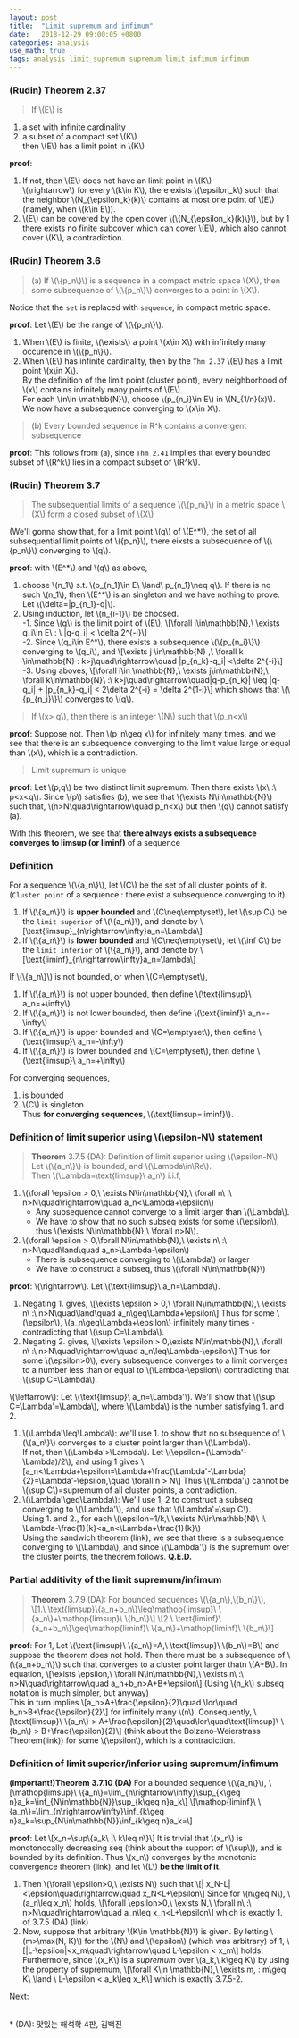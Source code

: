 ```yaml
---
layout: post
title:  "Limit supremum and infimum"
date:   2018-12-29 09:00:05 +0800
categories: analysis
use_math: true
tags: analysis limit_supremum supremum limit_infimum infimum
---
```

### (Rudin) Theorem 2.37
> If \\(E\\) is 
1. a set with infinite cardinality 
2. a subset of a compact set \\(K\\)  
then \\(E\\) has a limit point in \\(K\\)

__proof__: 
1. If not, then \\(E\\) does not have an limit point in \\(K\\)  
\\(\rightarrow\\) for every \\(k\in K\\), there exists \\(\epsilon\_k\\) such that the neighbor \\(N\_\{\epsilon\_k\}(k)\\) contains at most one point of \\(E\\) (namely, when \\(k\in E\\)).
2. \\(E\\) can be covered by the open cover \\(\\{N\_\{\epsilon\_k\}(k)\\}\\), but by 1 there exists no finite subcover which can cover \\(E\\), which also cannot cover \\(K\\), a contradiction.

### (Rudin) Theorem 3.6
> (a) If \\(\\{p\_n\\}\\) is a sequence in a compact metric space \\(X\\), then some subsequence of \\(\\{p\_n\\}\\) converges to a point in \\(X\\). 

Notice that the `set` is replaced with `sequence`, in compact metric space.

__proof__: Let \\(E\\) be the range of \\(\\{p\_n\\}\\).
1. When \\(E\\) is finite, \\(\exists\\) a point \\(x\in X\\) with infinitely many occurence in \\(\\{p\_n\\}\\).
2. When \\(E\\) has infinite cardinality, then by the `Thm 2.37` \\(E\\) has a limit point \\(x\in X\\).  
By the definition of the limit point (cluster point), every neighborhood of \\(x\\) contains infinitely many points of \\(E\\).  
For each \\(n\in \mathbb\{N\}\\), choose \\(p\_\{n\_i\}\in E\\) in \\(N\_\{1/n\}(x)\\).  
We now have a subsequence converging to \\(x\in X\\).

> (b) Every bounded sequence in R^k contains a convergent subsequence  

__proof__: This follows from (a), since `Thm 2.41` implies that every bounded subset of \\(R^k\\) lies in a compact subset of \\(R^k\\).

### (Rudin) Theorem 3.7
> The subsequential limits of a sequence \\(\\{p\_n\\}\\) in a metric space \\(X\\) form a closed subset of \\(X\\)

(We'll gonna show that, for a limit point \\(q\\) of \\(E^\*\\), the set of all subsequential limit points of \\({p\_n\}\\), there eixsts a subsequence of \\(\\{p\_n\\}\\) converging to \\(q\\). 

__proof__: with \\(E^\*\\) and \\(q\\) as above, 
1. choose \\(n\_1\\) s.t. \\(p\_\{n\_1\}\in E\\ \land\\ p\_\{n\_1\}\neq q\\). If there is no such \\(n\_1\\), then \\(E^\*\\) is an singleton and we have nothing to prove. Let \\(\delta=\|p\_\{n\_1\}-q\|\\).
2. Using induction, let \\(n\_\{i-1\}\\) be choosed.  
	-1. Since \\(q\\) is the limit point of \\(E\\), \\[\forall i\in\mathbb\{N\},\\ \exists q\_i\in E\\ : \\ \|q-q\_i\| < \delta 2^\{-i\}\\]  
	-2. Since \\(q\_i\in E^\*\\), there exists a subsequence \\(\\{p\_\{n\_i\}\\}\\) converging to \\(q\_i\\), and
	\\[\exists j \in\mathbb\{N\} ,\\ \forall k \in\mathbb\{N\} : k>j\quad\rightarrow\quad  \|p\_\{n\_k\}-q\_i\| <\delta 2^\{-i\}\\]
	-3. Using aboves,
	\\[\forall i\in \mathbb\{N\},\\ \exists j\in\mathbb\{N\},\\ \forall k\in\mathbb\{N\}\\ :\\  k>j\quad\rightarrow\quad\|q-p\_\{n\_k\}\| \leq \|q-q\_i\| + \|p\_\{n\_k\}-q\_i\| < 2\delta 2^\{-i\} = \delta 2^\{1-i\}\\]
	which shows that \\(\\{p\_\{n\_i\}\\}\\) converges to \\(q\\).
	
> If \\(x> q\\), then there is an integer \\(N\\) such that \\(p\_n<x\\)

__proof__: Suppose not. Then \\(p\_n\geq x\\) for infinitely many times, and we see that there is an subsequence converging to the limit value large or equal than \\(x\\), which is a contradiction.

> Limit supremum is unique

__proof__: Let \\(p,q\\) be two distinct limit supremum. Then there exists \\(x\\ :\\ p<x<q\\). Since \\(p\\) satisfies (b), we see that \\(\exists N\in\mathbb\{N\}\\) such that, \\(n>N\quad\rightarrow\quad p\_n<x\\) but then \\(q\\) cannot satisfy (a). 
 
With this theorem, we see that __there always exists a subsequence converges to limsup (or liminf)__ of a sequence
	
### Definition

For a sequence \\(\\{a\_n\\}\\), let \\(C\\) be the set of all cluster points of it.  
(`Cluster point` of a sequence : there exist a subsequence converging to it).  
1. If \\(\\{a\_n\\}\\) is __upper bounded__ and \\(C\neq\emptyset\\), let \\(\sup C\\)  be the `limit superior` of \\(\\{a\_n\\}\\), and denote by \\[\text\{limsup\}\_\{n\rightarrow\infty\}a\_n=\Lambda\\]
2. If \\(\\{a\_n\\}\\) is __lower bounded__ and \\(C\neq\emptyset\\), let \\(\inf C\\)  be the `limit inferior` of \\(\\{a\_n\\}\\), and denote by \\[\text\{liminf\}\_\{n\rightarrow\infty\}a\_n=\lambda\\]

If \\(\\{a\_n\\}\\) is not bounded, or when \\(C=\emptyset\\), 
1. If \\(\\{a\_n\\}\\) is not upper bounded, then define \\(\text\{limsup\}\\ a\_n=+\infty\\)
2. If \\(\\{a\_n\\}\\) is not lower bounded, then define \\(\text\{liminf\}\\ a\_n=-\infty\\)
3. If \\(\\{a\_n\\}\\) is upper bounded and \\(C=\emptyset\\), then define \\(\text\{limsup\}\\ a\_n=-\infty\\)
4. If \\(\\{a\_n\\}\\) is lower bounded and \\(C=\emptyset\\), then define \\(\text\{limsup\}\\ a\_n=+\infty\\)


For converging sequences,
1. is bounded
2. \\(C\\) is singleton  
Thus __for converging sequences__, \\(\text\{limsup=liminf\}\\).


### Definition of limit superior using \\(\epsilon-N\\) statement
> __Theorem__ 3.7.5 (DA): Definition of limit superior using \\(\epsilon-N\\)  
Let \\(\\{a\_n\\}\\) is bounded, and \\(\Lambda\in\Re\\).  
Then \\(\Lambda=\text\{limsup\}\\ a\_n\\) i.i.f,
1. \\(\forall \epsilon > 0,\\ \exists N\in\mathbb\{N\},\\ \forall n\\ :\\ n>N\quad\rightarrow\quad a\_n<\Lambda+\epsilon\\)  
	* Any subsequence cannot converge to a limit larger than \\(\Lambda\\).
	* We have to show that no such subseq exists for some \\(\epsilon\\), thus \\(\exists N\in\mathbb\{N\},\\ \forall n>N\\).
2. \\(\forall \epsilon > 0,\forall N\in\mathbb\{N\},\\ \exists n\\ :\\ n>N\quad\land\quad a\_n>\Lambda-\epsilon\\)  
	* There is subsequence converging to \\(\Lambda\\) or larger
	* We have to construct a subseq, thus \\(\forall N\in\mathbb\{N\}\\)
	
__proof__: \\(\rightarrow\\). Let \\(\text\{limsup\}\\ a\_n=\Lambda\\).  
1. Negating 1. gives, 
\\[\exists \epsilon > 0,\\ \forall N\in\mathbb\{N\},\\ \exists n\\ :\\ n>N\quad\land\quad a\_n\geq\Lambda+\epsilon\\]
Thus for some \\(\epsilon\\), \\(a\_n\geq\Lambda+\epsilon\\) infinitely many times - contradicting that \\(\sup C=\Lambda\\).
2. Negating 2. gives,
\\[\exists \epsilon > 0,\exists N\in\mathbb\{N\},\\ \forall n\\ :\\ n>N\quad\rightarrow\quad a\_n\leq\Lambda-\epsilon\\]
Thus for some \\(\epsilon>0\\), every subsequence converges to a limit converges to a number less than or equal to \\(\Lambda-\epsilon\\) contradicting that \\(\sup C=\Lambda\\).

\\(\leftarrow\\): Let \\(\text\{limsup\}\\ a\_n=\Lambda'\\). We'll show that \\(\sup C=\Lambda'=\Lambda\\), where \\(\Lambda\\) is the number satisfying 1. and 2.  

1. \\(\Lambda'\leq\Lambda\\): we'll use 1. to show that no subsequence of \\(\\{a\_n\\}\\) converges to a cluster point larger than \\(\Lambda\\).  
If not, then \\(\Lambda'>\Lambda\\). Let \\(\epsilon=(\Lambda'-\Lambda)/2\\), and using 1 gives
\\[a\_n<\Lambda+\epsilon=\Lambda+\frac\{\Lambda'-\Lambda\}\{2\}=\Lambda'-\epsilon,\quad \forall n > N\\]
Thus \\(\Lambda'\\) cannot be \\(\sup C\\)=supremum of all cluster points, a contradiction.
2. \\(\Lambda'\geq\Lambda\\): We'll use 1, 2 to construct a subseq converging to \\(\Lambda'\\), and use that \\(\Lambda'=\sup C\\).  
Using 1. and 2., for each \\(\epsilon=1/k,\\ \exists N\in\mathbb\{N\}\\ :\\ \Lambda-\frac\{1\}\{k\}<a\_n<\Lambda+\frac\{1\}\{k\}\\)  
Using the sandwich theorem (link), we see that there is a subsequence converging to \\(\Lambda\\), and since \\(\Lambda'\\) is the supremum over the cluster points, the theorem follows. __Q.E.D.__


### Partial additivity of the limit supremum/infimum
> __Theorem__ 3.7.9 (DA): For bounded sequences \\(\\{a\_n\\},\\{b\_n\\}\\),  
\\[1.\\ \\text\{limsup\}\\{a\_n+b\_n\\}\leq\mathop\{limsup\}\\ \\{a\_n\\}+\mathop\{limsup\}\\ \\{b\_n\\}\\]
\\[2.\\ \\text\{liminf\}\\{a\_n+b\_n\\}\geq\mathop\{liminf\}\\ \\{a\_n\\}+\mathop\{liminf\}\\ \\{b\_n\\}\\]

__proof__: For 1, Let \\(\text\{limsup\}\\ \\{a\_n\\}=A,\\ \text\{limsup\}\\ \\{b\_n\\}=B\\) and suppose the theorem does not hold. Then there must be a subsequence of \\(\\{a\_n+b\_n\\}\\) such that converges to a cluster point larger thatn \\(A+B\\). In equation,
\\[\exists \epsilon,\\ \forall N\in\mathbb\{N\},\\ \exists n\\ :\\ n>N\quad\rightarrow\quad a\_n+b\_n>A+B+\epsilon\\]
(Using \\(n\_k\\) subseq notation is much simpler, but anyway)  
This in turn implies
\\[a\_n>A+\frac\{\epsilon\}\{2\}\quad \lor\quad b\_n>B+\frac\{\epsilon\}\{2\}\\]
for infinitely many \\(n\\). Consequently,
\\[\text\{limsup\}\\ \\{a\_n\\} > A+\frac\{\epsilon\}\{2\}\quad\lor\quad\text\{limsup\}\\ \\{b\_n\\} > B+\frac\{\epsilon\}\{2\}\\]
(think about the Bolzano-Weierstrass Theorem(link)) for some \\(\epsilon\\), which is a contradiction.



### Definition of limit superior/inferior using supremum/infimum
__(important!)Theorem 3.7.10 (DA)__ For a bounded sequence \\(\\{a\_n\\}\\), 
\\[\mathop\{limsup\}\\ \\{a\_n\\}=\lim\_\{n\rightarrow\infty\}\sup\_\{k\geq n\}a\_k=\inf\_\{N\in\mathbb\{N\}\}\sup\_\{k\geq n\}a\_k\\]
\\[\mathop\{liminf\}\\ \\{a\_n\\}=\lim\_\{n\rightarrow\infty\}\inf\_\{k\geq n\}a\_k=\sup\_\{N\in\mathbb\{N\}\}\inf\_\{k\geq n\}a\_k=\\]

__proof__: Let
\\[x\_n=\sup\\{a\_k\\ \|\\ k\leq n\\}\\]
It is trivial that \\(x\_n\\) is monotonocally decreasing seq (think about the support of \\(\sup\\)), and is bounded by its definition. Thus \\(x\_n\\) converges by the monotonic convergence theorem (link), and let \\(L\\) __be the limit of it.__  
1. Then \\(\forall \epsilon>0,\\ \exists N\\) such that
\\[\| x\_N-L\| <\epsilon\quad\rightarrow\quad x\_N<L+\epsilon\\]
Since for \\(n\geq N\\), \\(a\_n\leq x\_n\\) holds,
\\[\forall \epsilon>0,\\ \exists N,\\ \forall n\\ :\\ n>N\quad\rightarrow\quad a\_n\leq x\_n<L+\epsilon\\]
which is exactly 1. of 3.7.5 (DA) (link)
2. Now, suppose that arbitrary \\(K\in \mathbb\{N\}\\) is given. By letting \\(m>\max(N, K)\\) for the \\(N\\) and \\(\epsilon\\) (which was arbitrary) of 1, 
\\[\|L-\epsilon\|<x\_m\quad\rightarrow\quad L-\epsilon < x\_m\\]
holds. Furthermore, since \\(x\_K\\) is a _supremum_ over \\(a\_k,\\ k\geq K\\) by using the property of supremum, 
\\[\forall K\in \mathbb\{N\},\\ \exists m, : m\geq K\\ \land \\ L-\epsilon < a\_k\leq x\_K\\]
which is exactly 3.7.5-2. 


Next:  

<br/>
* (DA): 맛있는 해석학 4판, 김백진